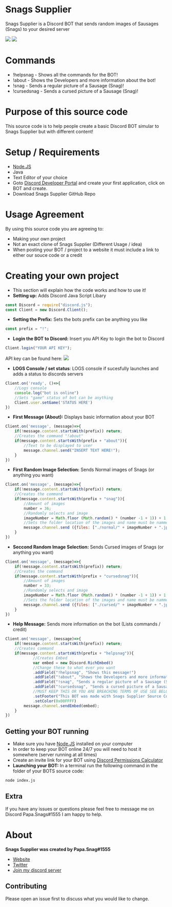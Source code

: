 # **Snags Supplier**

 Snags Supplier is a Discord BOT that sends random images of Sausages (Snags) to your desired server

 <img src="https://i.imgur.com/mIMLYmX.png"/>
 <img src="https://i.imgur.com/Ic2Pkfb.png"/>

# **Commands**
*   !helpsnag - Shows all the commands for the BOT!
*   !about - Shows the Developers and more information about the bot!
*   !snag - Sends a regular picture of a Sausage (Snag)!
*   !cursedsnag - Sends a cursed picture of a Sausage (Snag)!

# Purpose of this source code
This source code is to help people create a basic Discord BOT simular to Snags Supplier but with different content!

# Setup / Requirements
* [Node.JS](https://nodejs.org/en/)
* Java
* Text Editor of your choice
* Goto [Discord Developer Portal](https://discord.com/developers/applications) and create your first application, click on BOT and create.
* Download Snags Supplier GitHub Repo 

# Usage Agreement 
By using this source code you are agreeing to:
* Making your own project
* Not an exact clone of Snags Supplier (Different Usage / idea)
* When posting your BOT / project to a website it must include a link to either our souce code or a credit

# Creating your own project
* This section will explain how the code works and how to use it!
* __Setting up:__
Adds Discord Java Script Libary
```javascript
const Discord = require("discord.js");
const Client = new Discord.Client();
```
* __Setting the Prefix:__ Sets the bots prefix can be anything you like
```javascript
const prefix = "!";
```

* __Login the BOT to Discord:__ Insert you API Key to login the bot to Discord
```javascript
Client.login("YOUR API KEY");
```
API key can be found here:
<img src="https://i.imgur.com/D1IMBPO.png"/>

* __LOGS Console / set status__: LOGS console if sucesfully launches and adds a status to discords servers 
```javascript
Client.on('ready', ()=>{
    //Logs console
    console.log("bot is online")
    //Sets "game" status of bot can be anything 
    Client.user.setGame('STATUS HERE')
})
````

* __First Message (About):__ Displays basic information about your BOT
````javascript
Client.on('message', (message)=>{
    if(!message.content.startsWith(prefix)) return;
    //Creates the command "!about"
    if(message.content.startsWith(prefix + "about")){
        //Text to be displayed to user
        message.channel.send("INSERT TEXT HERE!");
    }
})
````

* __First Random Image Selection:__ Sends Normal images of Snags (or anything you want)
````javascript
Client.on('message', (message)=>{
    if(!message.content.startsWith(prefix)) return;
    //Creates the command
    if(message.content.startsWith(prefix + "snag")){
        //Amount of images
        number = 36;
        //Randomly selects and image
        imageNumber = Math.floor (Math.random() * (number -1 + 1)) + 1;
        //Sets the folder location of the images and name must be nammed "1.jpg" / "2.jpg" and so on through to max amount of images you like 
        message.channel.send ({files: ["./normal/" + imageNumber + ".jpg"]})
    }
})
````

* __Seccond Random Image Selection:__ Sends Cursed images of Snags (or anything you want)
````javascript
Client.on('message', (message)=>{
    if(!message.content.startsWith(prefix)) return;
    //Creates the command
    if(message.content.startsWith(prefix + "cursedsnag")){
        //Amount of images
        number = 33;
        //Randomly selects and image
        imageNumber = Math.floor (Math.random() * (number -1 + 1)) + 1;
        //Sets the folder location of the images and name must be nammed "1.jpg" / "2.jpg" and so on through to max amount of images you like 
        message.channel.send ({files: ["./cursed/" + imageNumber + ".jpg"]})
    }
})
````

* __Help Message:__ Sends more information on the bot (Lists commands / credit)
````javascript
Client.on('message', (message)=>{
    if(!message.content.startsWith(prefix)) return;
    //Creates command
    if(message.content.startsWith(prefix + "helpsnag")){
            //Creates Embed
            var embed = new Discord.RichEmbed()
            //Change these to what ever you want
            .addField("!helpsnag", "Shows this message!")
            .addField("!about", "Shows the Developers and more information about the bot!")
            .addField("!snag", "Sends a regular picture of a Sausage (Snag)!")
            .addField("!cursedsnag", "Sends a cursed picture of a Sausage (Snag)!")
            //MUST KEEP THIS OR YOU ARE BREACHING TERMS OF USE SEE BELOW 
            .setFooter("This BOT was made with Snags Supplier Source Code by Papa.Snags")
            .setColor(0x00FFFF)
        message.channel.sendEmbed(embed);
    }
})
````

## Getting your BOT running
* Make sure you have [Node.JS](https://nodejs.org/en/) installed on your computer
* In order to keep your BOT online 24/7 you will need to host it somewhere (server running at all times)
* Create an invite link for your BOT using [Discord Permissions Calculator](https://discordapi.com/permissions.html)
* __Launching your BOT:__
In a terminal run the following command in the folder of your BOTS source code:
````bash
node index.js
````

## Extra
If you have any issues or questions please feel free to message me on Discord Papa.Snags#1555 I am happy to help.

# About
__Snags Supplier was created by Papa.Snag#1555__
* [Website](https://papa-snags.com)
* [Twitter](https://twitter.com/PapaSnags)
* [Join my discord server](https://discord.gg/w7B5nKB)

## Contributing
Please open an issue first to discuss what you would like to change.
